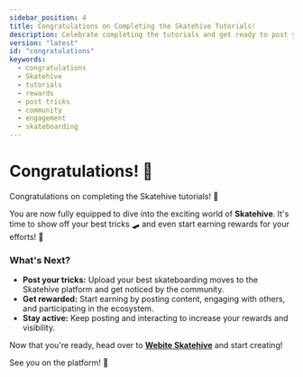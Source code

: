 ```yaml
---
sidebar_position: 4
title: Congratulations on Completing the Skatehive Tutorials!
description: Celebrate completing the tutorials and get ready to post your tricks, earn rewards, and stay active within the Skatehive community. Start creating and engage with the platform to increase your visibility and rewards!
version: "latest"
id: "congratulations"
keywords:
  - congratulations
  - Skatehive
  - tutorials
  - rewards
  - post tricks
  - community
  - engagement
  - skateboarding
---
```


# Congratulations! 🎉

Congratulations on completing the Skatehive tutorials! 🎉

You are now fully equipped to dive into the exciting world of **Skatehive**. It's time to show off your best tricks 🛹 and even start earning rewards for your efforts! 🤑

### What's Next?
- **Post your tricks:** Upload your best skateboarding moves to the Skatehive platform and get noticed by the community.
- **Get rewarded:** Start earning by posting content, engaging with others, and participating in the ecosystem.
- **Stay active:** Keep posting and interacting to increase your rewards and visibility.

Now that you're ready, head over to <a href="https://skatehive.app/" class="button-link" target="_blank">**Webite Skatehive**</a> and start creating!

See you on the platform! 👋

